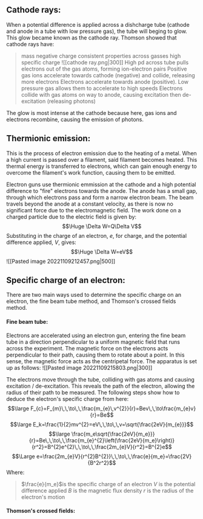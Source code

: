## Cathode rays:

When a potential difference is applied across a dishcharge tube (cathode and anode in a tube with low pressure gas), the tube will beging to glow. This glow became known as the cathode ray. Thomson showed that cathode rays have:
> mass
> negative charge
> consistent properties across gasses
> high specific charge
![[cathode ray.png|300]]
> High pd across tube pulls electrons out of the gas atoms, forming ion-electron pairs
> Positive gas ions accelerate towards cathode (negative) and collide, releasing more electrons
> Electrons accelerate towards anode (positive). Low pressure gas allows them to accelerate to high speeds
> Electrons collide with gas atoms on way to anode, causing excitation then de-excitation (releasing photons)

The glow is most intense at the cathode because here, gas ions and electrons recombine, causing the emission of photons.

## Thermionic emission:

This is the process of electron emission due to the heating of a metal. When a high current is passed over a filament, said filament becomes heated. This thermal energy is transferred to electrons, which can gain enough energy to overcome the filament's work function, causing them to be emitted. 

Electron guns use thermionic emmission at the cathode and a high potential difference to "fire" electrons towards the anode. The anode has a small gap, through which electrons pass and form a narrow electron beam. The beam travels beyond the anode at a constant velocity, as there is now no significant force due to the electromagnetic field. The work done on a charged particle due to the electric field is given by:
$$\Huge \Delta W=Q\Delta V$$
Substituting in the charge of an electron, $e$, for charge, and the potential difference applied, $V$, gives:
$$\Huge \Delta W=eV$$
![[Pasted image 20221109212457.png|500]]

## Specific charge of an electron:

There are two main ways used to determine the specific charge on an electron, the fine beam tube method, and Thomson's crossed fields method.

#### Fine beam tube:
Electrons are accelerated using an electron gun, entering the fine beam tube in a direction perpendicular to a uniform magnetic field that runs across the experiment. The magnetic force on the electrons acts perpendicular to their path, causing them to rotate about a point. In this sense, the magnetic force acts as the centripetal force. The apparatus is set up as follows:
![[Pasted image 20221109215803.png|300]]

The electrons move through the tube, colliding with gas atoms and causing excitation / de-excitation. This reveals the path of the electron, allowing the radius of their path to be measured. The following steps show how to deduce the electron's specific charge from here:
$$\large F_{c}=F_{m}\,\,\to\,\,\frac{m_{e}\,v^{2}}{r}=Bev\,\,\to\frac{m_{e}v}{r}=Be$$
$$\large E_k=\frac{1}{2}mv^{2}=eV\,\,\to\,\,v=\sqrt{\frac{2eV}{m_{e}}}$$
$$\large \frac{m_e\sqrt{\frac{2eV}{m_e}}}{r}=Be\,\,\to\,\,\frac{m_{e}^{2}\left(\frac{2eV}{m_e}\right)}{r^2}=B^{2}e^{2}\,\,\to\,\,\frac{2m_{e}V}{r^2}=B^{2}e$$
$$\Large e=\frac{2m_{e}V}{r^{2}B^{2}}\,\,\to\,\,\frac{e}{m_e}=\frac{2V}{B^2r^2}$$
Where:
>$\frac{e}{m_e}$is the specific charge of an electron
>$V$ is the potential difference applied
>$B$ is the magnetic flux density
>$r$ is the radius of the electron's motion

#### Thomson's crossed fields:


